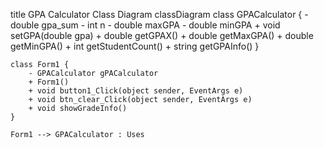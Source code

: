 ﻿title GPA Calculator Class Diagram
classDiagram
    class GPACalculator {
        - double gpa_sum
        - int n
        - double maxGPA
        - double minGPA
        + void setGPA(double gpa)
        + double getGPAX()
        + double getMaxGPA()
        + double getMinGPA()
        + int getStudentCount()
        + string getGPAInfo()
    }
    
    class Form1 {
        - GPACalculator gPACalculator
        + Form1()
        + void button1_Click(object sender, EventArgs e)
        + void btn_clear_Click(object sender, EventArgs e)
        + void showGradeInfo()
    }
    
    Form1 --> GPACalculator : Uses

